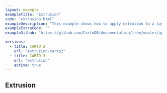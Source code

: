 ```yaml
---
layout: example
exampleTitle: "Extrusion"
code: "extrusion.html"
exampleDescription: "This example shows how to apply extrusion to a layer for generating 3D visualizations."
exampleExtraCode: ""
exampleGithub: "https://github.com/CartoDB/documentation/tree/master/app/content/deck-gl/examples/advanced-examples/extrusion.html"

versions:
  - title: CARTO 2
    url: "extrusion-carto2"
  - title: CARTO 3
    url: "extrusion"
    active: true
---
```

## Extrusion
